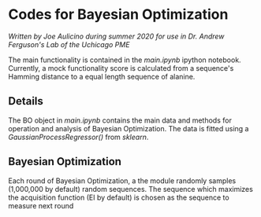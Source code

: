# Codes for Bayesian Optimization
*Written by Joe Aulicino during summer 2020 for use in Dr. Andrew Ferguson's Lab of the Uchicago PME*

The main functionality is contained in the *main.ipynb* ipython notebook. Currently, a mock functionality score is  calculated from a sequence's Hamming distance to a equal length sequence of alanine. 

## Details ##
The BO object in *main.ipynb* contains the main data and methods for operation and analysis of Bayesian Optimization. The data is fitted using a *GaussianProcessRegressor()* from *sklearn*. 

## Bayesian Optimization ##
Each round of Bayesian Optimization, a the module randomly samples (1,000,000 by default) random sequences. The sequence which maximizes the acquisition function (EI by default) is chosen as the sequence to measure next round


